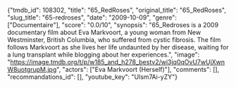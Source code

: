 {"tmdb_id": 108302, "title": "65_RedRoses", "original_title": "65_RedRoses", "slug_title": "65-redroses", "date": "2009-10-09", "genre": ["Documentaire"], "score": "0.0/10", "synopsis": "65_Redroses is a 2009 documentary film about Eva Markvoort, a young woman from New Westminster, British Columbia, who suffered from cystic fibrosis. The film follows Markvoort as she lives her life undaunted by her disease, waiting for a lung transplant while blogging about her experiences.", "image": "https://image.tmdb.org/t/p/w185_and_h278_bestv2/wi3jq0qOvU7wUjXwnW8uotgrupM.jpg", "actors": ["Eva Markvoort (Herself)"], "comments": [], "recommandations_id": [], "youtube_key": "Ulsm7Ai-yZY"}
